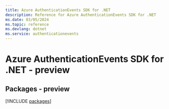 ```yaml
---
title: Azure AuthenticationEvents SDK for .NET
description: Reference for Azure AuthenticationEvents SDK for .NET
ms.date: 03/05/2024
ms.topic: reference
ms.devlang: dotnet
ms.service: authenticationevents
---
```

# Azure AuthenticationEvents SDK for .NET - preview
## Packages - preview
[!INCLUDE [packages](authenticationevents-index.md)]